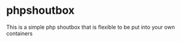 phpshoutbox
===========

This is a simple php shoutbox that is flexible to be put into your own containers
